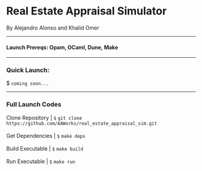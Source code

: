 # Real Estate Appraisal Simulator
By Alejandro Alonso and Khalid Omer

---
#### Launch Prereqs: Opam, OCaml, Dune, Make

---
### Quick Launch: 
$ ```coming soon...``` <br>

---
### Full Launch Codes
Clone Repository | ```$``` ```git clone https://github.com/AAWorks/real_estate_appraisal_sim.git``` <br><br>
Get Dependencies | ```$``` ```make deps``` <br><br>
Build Executable | ```$``` ```make build ``` <br><br>
Run Executable | ```$``` ```make run``` <br><br>


